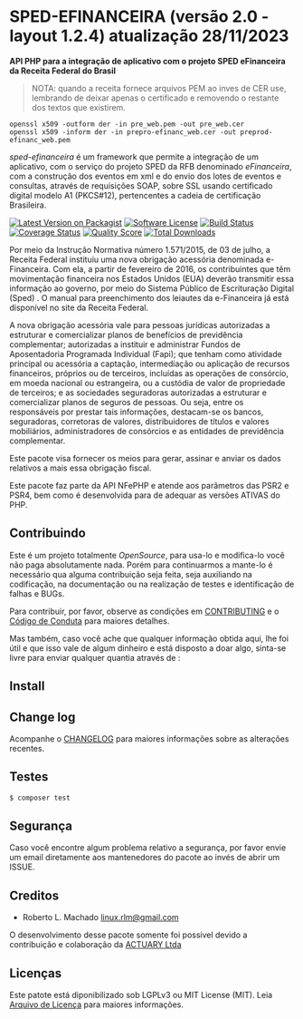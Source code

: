 # SPED-EFINANCEIRA (versão 2.0 - layout 1.2.4) atualização 28/11/2023

**API PHP para a integração de aplicativo com o projeto SPED eFinanceira da Receita Federal do Brasil**

> NOTA: quando a receita fornece arquivos PEM ao inves de CER use, lembrando de deixar apenas o certificado e removendo o restante dos textos que existirem.
```
openssl x509 -outform der -in pre_web.pem -out pre_web.cer
openssl x509 -inform der -in prepro-efinanc_web.cer -out preprod-efinanc_web.pem

```

*sped-efinanceira* é um framework que permite a integração de um aplicativo, com o serviço do projeto SPED da RFB denominado *eFinanceira*, com a construção dos eventos em xml e do envio dos lotes de eventos e consultas, através de requisições SOAP, sobre SSL usando certificado digital modelo A1 (PKCS#12), pertencentes a cadeia de certificação Brasileira.

[![Latest Version on Packagist][ico-version]][link-packagist]
[![Software License][ico-license]](LICENSE.md)
[![Build Status][ico-travis]][link-travis]
[![Coverage Status][ico-scrutinizer]][link-scrutinizer]
[![Quality Score][ico-code-quality]][link-code-quality]
[![Total Downloads][ico-downloads]][link-downloads]

Por meio da Instrução Normativa número 1.571/2015, de 03 de julho, a Receita Federal instituiu uma nova obrigação acessória denominada e-Financeira. Com ela, a partir de fevereiro de 2016, os contribuintes que têm movimentação financeira nos Estados Unidos (EUA) deverão transmitir essa informação ao governo, por meio do Sistema Público de Escrituração Digital (Sped) . O manual para preenchimento dos leiautes da e-Financeira já está disponível no site da Receita Federal.

A nova obrigação acessória vale para pessoas jurídicas autorizadas a estruturar e comercializar planos de benefícios de previdência complementar; autorizadas a instituir e administrar Fundos de Aposentadoria Programada Individual (Fapi); que tenham como atividade principal ou acessória a captação, intermediação ou aplicação de recursos financeiros, próprios ou de terceiros, incluídas as operações de consórcio, em moeda nacional ou estrangeira, ou a custódia de valor de propriedade de terceiros; e as sociedades seguradoras autorizadas a estruturar e comercializar planos de seguros de pessoas. Ou seja, entre os responsáveis por prestar tais informações, destacam-se os bancos, seguradoras, corretoras de valores, distribuidores de títulos e valores mobiliários, administradores de consórcios e as entidades de previdência complementar.

Este pacote visa fornecer os meios para gerar, assinar e anviar os dados relativos a mais essa obrigação fiscal.

Este pacote faz parte da API NFePHP e atende aos parâmetros das PSR2 e PSR4, bem como é desenvolvida para de adequar as versões ATIVAS do PHP.

## Contribuindo

Este é um projeto totalmente *OpenSource*, para usa-lo e modifica-lo você não paga absolutamente nada. Porém para continuarmos a mante-lo é necessário qua alguma contribuição seja feita, seja auxiliando na codificação, na documentação ou na realização de testes e identificação de falhas e BUGs.

Para contribuir, por favor, observe as condições em [CONTRIBUTING](CONTRIBUTING.md) e o [Código de Conduta](CONDUCT.md) para maiores detalhes.

Mas também, caso você ache que qualquer informação obtida aqui, lhe foi útil e que isso vale de algum dinheiro e está disposto a doar algo, sinta-se livre para enviar qualquer quantia através de :


## Install


## Change log

Acompanhe o [CHANGELOG](CHANGELOG.md) para maiores informações sobre as alterações recentes.

## Testes

``` bash
$ composer test
```

## Segurança

Caso você encontre algum problema relativo a segurança, por favor envie um email diretamente aos mantenedores do pacote ao invés de abrir um ISSUE.

## Creditos

- Roberto L. Machado <linux.rlm@gmail.com>

O desenvolvimento desse pacote somente foi possivel devido a contribuição e colaboração da
[ACTUARY Ltda](http://www.actuary.com.br/v3/)

## Licenças

Este patote está diponibilizado sob LGPLv3 ou MIT License (MIT). Leia  [Arquivo de Licença](LICENSE.md) para maiores informações.

[ico-version]: https://img.shields.io/packagist/v/nfephp-org/sped-efinanceira.svg?style=flat-square
[ico-license]: https://img.shields.io/badge/license-MIT-brightgreen.svg?style=flat-square
[ico-travis]: https://img.shields.io/travis/nfephp-org/sped-efinanceira/master.svg?style=flat-square
[ico-scrutinizer]: https://img.shields.io/scrutinizer/coverage/g/nfephp-org/sped-efinanceira.svg?style=flat-square
[ico-code-quality]: https://img.shields.io/scrutinizer/g/nfephp-org/sped-efinanceira.svg?style=flat-square
[ico-downloads]: https://img.shields.io/packagist/dt/nfephp-org/sped-efinanceira.svg?style=flat-square

[link-packagist]: https://packagist.org/packages/nfephp-org/sped-efinanceira
[link-travis]: https://travis-ci.org/nfephp-org/sped-efinanceira
[link-scrutinizer]: https://scrutinizer-ci.com/g/nfephp-org/sped-efinanceira/code-structure
[link-code-quality]: https://scrutinizer-ci.com/g/nfephp-org/sped-efinanceira
[link-downloads]: https://packagist.org/packages/nfephp-org/sped-efinanceira
[link-author]: https://github.com/nfephp-org
